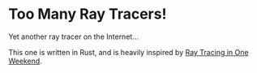 Too Many Ray Tracers!
==

Yet another ray tracer on the Internet...

This one is written in Rust, and is heavily inspired by [Ray Tracing in One Weekend](https://raytracing.github.io/books/RayTracingInOneWeekend.html).

